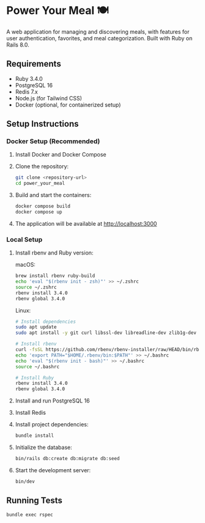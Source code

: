 # Power Your Meal 🍽️

A  web application for managing and discovering meals, with features for user authentication, favorites, and meal categorization. Built with Ruby on Rails 8.0.

## Requirements

- Ruby 3.4.0
- PostgreSQL 16
- Redis 7.x
- Node.js (for Tailwind CSS)
- Docker (optional, for containerized setup)

## Setup Instructions

### Docker Setup (Recommended)

1. Install Docker and Docker Compose
2. Clone the repository:

   ```bash
   git clone <repository-url>
   cd power_your_meal
   ```

3. Build and start the containers:

   ```bash
   docker compose build
   docker compose up
   ```

4. The application will be available at [http://localhost:3000](http://localhost:3000)

### Local Setup

1. Install rbenv and Ruby version:

   macOS:

   ```bash
   brew install rbenv ruby-build
   echo 'eval "$(rbenv init - zsh)"' >> ~/.zshrc
   source ~/.zshrc
   rbenv install 3.4.0
   rbenv global 3.4.0
   ```

   Linux:

   ```bash
   # Install dependencies
   sudo apt update
   sudo apt install -y git curl libssl-dev libreadline-dev zlib1g-dev autoconf bison build-essential libyaml-dev libreadline-dev libncurses5-dev libffi-dev libgdbm-dev

   # Install rbenv
   curl -fsSL https://github.com/rbenv/rbenv-installer/raw/HEAD/bin/rbenv-installer | bash
   echo 'export PATH="$HOME/.rbenv/bin:$PATH"' >> ~/.bashrc
   echo 'eval "$(rbenv init - bash)"' >> ~/.bashrc
   source ~/.bashrc

   # Install Ruby
   rbenv install 3.4.0
   rbenv global 3.4.0
   ```

2. Install and run PostgreSQL 16

3. Install Redis

4. Install project dependencies:

   ```bash
   bundle install
   ```

5. Initialize the database:

   ```bash
   bin/rails db:create db:migrate db:seed
   ```

6. Start the development server:

   ```bash
   bin/dev
   ```

## Running Tests

```bash
bundle exec rspec
```

